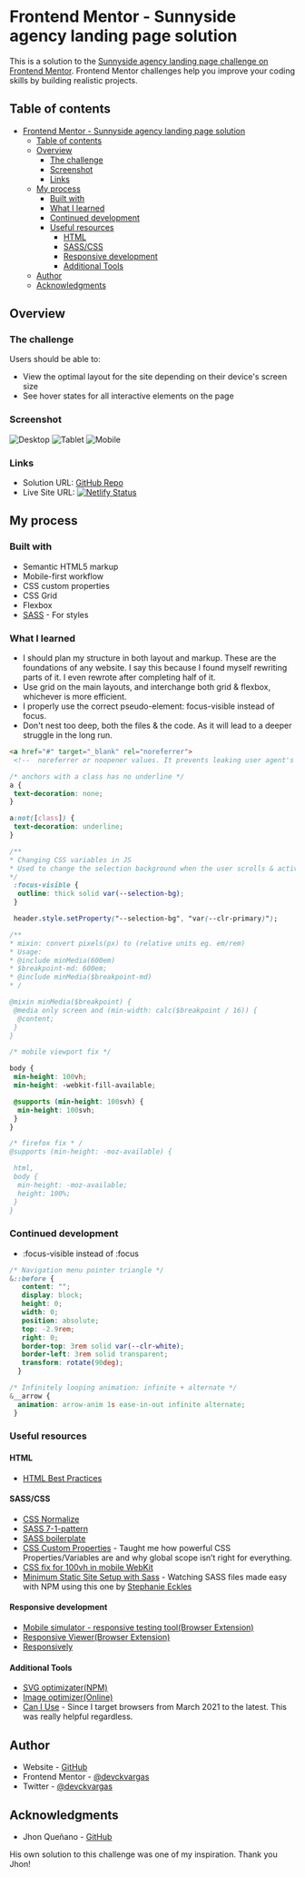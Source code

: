# Frontend Mentor - Sunnyside agency landing page solution

This is a solution to the [Sunnyside agency landing page challenge on Frontend Mentor](https://www.frontendmentor.io/challenges/sunnyside-agency-landing-page-7yVs3B6ef). Frontend Mentor challenges help you improve your coding skills by building realistic projects.

## Table of contents

- [Frontend Mentor - Sunnyside agency landing page solution](#frontend-mentor---sunnyside-agency-landing-page-solution)
  - [Table of contents](#table-of-contents)
  - [Overview](#overview)
    - [The challenge](#the-challenge)
    - [Screenshot](#screenshot)
    - [Links](#links)
  - [My process](#my-process)
    - [Built with](#built-with)
    - [What I learned](#what-i-learned)
    - [Continued development](#continued-development)
    - [Useful resources](#useful-resources)
      - [HTML](#html)
      - [SASS/CSS](#sasscss)
      - [Responsive development](#responsive-development)
      - [Additional Tools](#additional-tools)
  - [Author](#author)
  - [Acknowledgments](#acknowledgments)

## Overview

### The challenge

Users should be able to:

- View the optimal layout for the site depending on their device's screen size
- See hover states for all interactive elements on the page

### Screenshot

![Desktop](./screenshot-desktop.jpg)
![Tablet](./screenshot-tablet.jpg)
![Mobile](./screenshot-mobile.jpg)

### Links

- Solution URL: [GitHub Repo](https://github.com/devCKVargas/sunnyside-agency-landing-page-challenge)
- Live Site URL: [![Netlify Status](https://api.netlify.com/api/v1/badges/b51e591d-31b3-4846-a5e4-830996a2cfa9/deploy-status)](https://devckvargas-sunnyside-2023.netlify.app/)

## My process

### Built with

- Semantic HTML5 markup
- Mobile-first workflow
- CSS custom properties
- CSS Grid
- Flexbox
- [SASS](https://sass-lang.com/) - For styles

### What I learned

- I should plan my structure in both layout and markup. These are the foundations of any website. I say this because I found myself rewriting parts of it. I even rewrote after completing half of it.
- Use grid on the main layouts, and interchange both grid & flexbox, whichever is more efficient.
- I properly use the correct pseudo-element: focus-visible instead of focus.
- Don't nest too deep, both the files & the code. As it will lead to a deeper struggle in the long run.

```html
<a href="#" target="_blank" rel="noreferrer"> 
 <!--  noreferrer or noopener values. It prevents leaking user agent's header from being sent to the new page. -->
```

```CSS
/* anchors with a class has no underline */
a {
 text-decoration: none;
}

a:not([class]) {
 text-decoration: underline;
}
```

```CSS / JS
/** 
* Changing CSS variables in JS 
* Used to change the selection background when the user scrolls & activates the background of the header
*/
 :focus-visible {
  outline: thick solid var(--selection-bg);
 }

 header.style.setProperty("--selection-bg", "var(--clr-primary)");
```

```scss (CSS)
/** 
* mixin: convert pixels(px) to (relative units eg. em/rem)
* Usage:
* @include minMedia(600em) 
* $breakpoint-md: 600em;
* @include minMedia($breakpoint-md) 
* /

@mixin minMedia($breakpoint) {
 @media only screen and (min-width: calc($breakpoint / 16)) {
  @content;
 }
}
```

```scss (CSS)
/* mobile viewport fix */

body {
 min-height: 100vh;
 min-height: -webkit-fill-available;

 @supports (min-height: 100svh) {
  min-height: 100svh;
 }
}
```

```scss (CSS)
/* firefox fix * /
@supports (min-height: -moz-available) {

 html,
 body {
  min-height: -moz-available;
  height: 100%;
 }
}
```

### Continued development

- :focus-visible instead of :focus

```CSS
/* Navigation menu pointer triangle */
&::before {
   content: "";
   display: block;
   height: 0;
   width: 0;
   position: absolute;
   top: -2.9rem;
   right: 0;
   border-top: 3rem solid var(--clr-white);
   border-left: 3rem solid transparent;
   transform: rotate(90deg);
  }
```

```CSS
/* Infinitely looping animation: infinite + alternate */
&__arrow {
  animation: arrow-anim 1s ease-in-out infinite alternate;
 }
```

### Useful resources

#### HTML

- [HTML Best Practices](https://github.com/hail2u/html-best-practices)

#### SASS/CSS

- [CSS Normalize](https://csstools.github.io/normalize.css/)
- [SASS 7-1-pattern](https://sass-guidelin.es/#the-7-1-pattern)
- [SASS boilerplate](https://github.com/KittyGiraudel/sass-boilerplate/)
- [CSS Custom Properties](https://css-tricks.com/breaking-css-custom-properties-out-of-root-might-be-a-good-idea/) - Taught me how powerful CSS Properties/Variables are and why global scope isn’t right for everything.
- [CSS fix for 100vh in mobile WebKit](https://css-tricks.com/css-fix-for-100vh-in-mobile-webkit/)
- [Minimum Static Site Setup with Sass](https://thinkdobecreate.com/articles/minimum-static-site-sass-setup/) - Watching SASS files made easy with NPM using this one by [Stephanie Eckles](https://thinkdobecreate.com/)

#### Responsive development

- [Mobile simulator - responsive testing tool(Browser Extension)](https://www.webmobilefirst.com/)
- [Responsive Viewer(Browser Extension)](https://responsiveviewer.org/)
- [Responsively](https://responsively.app/)

#### Additional Tools

- [SVG optimizater(NPM)](https://github.com/svg/svgo)
- [Image optimizer(Online)](https://squoosh.app/)
- [Can I Use](https://caniuse.com/) - Since I target browsers from March 2021 to the latest. This was really helpful regardless.

## Author

- Website - [GitHub](https://github.com/devCKVargas/)
- Frontend Mentor - [@devckvargas](https://www.frontendmentor.io/profile/devckvargas)
- Twitter - [@devckvargas](https://www.twitter.com/devckvargas)

## Acknowledgments

- Jhon Queñano - [GitHub](https://github.com/okayda/)

His own solution to this challenge was one of my inspiration. Thank you Jhon!
